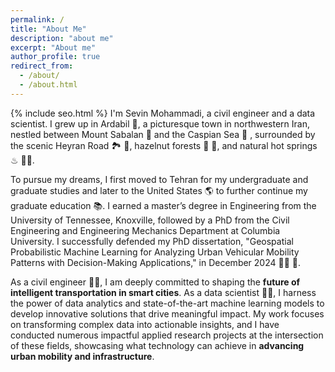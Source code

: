 ```yaml
---
permalink: /
title: "About Me"
description: "about me"
excerpt: "About me"
author_profile: true
redirect_from: 
  - /about/
  - /about.html
---
```

{% include seo.html %}
I'm Sevin Mohammadi, a civil engineer and a data scientist. I grew up in Ardabil 🏡, a picturesque town in northwestern Iran, nestled between Mount Sabalan 🗻 and the Caspian Sea 🌊 , surrounded by the scenic Heyran Road 🏞 🍃, hazelnut forests 🌳 🌰, and natural hot springs ♨ 🏊‍♀️.

To pursue my dreams, I first moved to Tehran for my undergraduate and graduate studies and later to the United States 🌎 to further continue my graduate education 📚. I earned a master’s degree in Engineering from the University of Tennessee, Knoxville, followed by a PhD from the Civil Engineering and Engineering Mechanics Department at Columbia University. I successfully defended my PhD dissertation, "Geospatial Probabilistic Machine Learning for Analyzing Urban Vehicular Mobility Patterns with Decision-Making Applications," in December 2024 👩‍🎓 🥳.

As a civil engineer 👷‍♀️, I am deeply committed to shaping the **future of intelligent transportation in smart cities**. As a data scientist 👩‍💻, I harness the power of data analytics and state-of-the-art machine learning models to develop innovative solutions that drive meaningful impact. My work focuses on transforming complex data into actionable insights, and I have conducted numerous impactful applied research projects at the intersection of these fields, showcasing what technology can achieve in **advancing urban mobility and infrastructure**.
